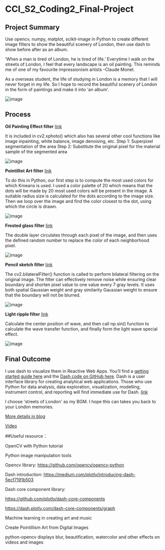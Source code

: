# CCI_S2_Coding2_Final-Project

## Project Summary

Use opencv, numpy, matplot, scikit-image in Python to create different image filters to show the beautiful scenery of London, then use dash to show before after as an album.

‘When a man is tired of London, he is tired of life.’  Everytime I walk on the streets of London, I feel that every landscape is an oil painting. This reminds me of one of my favourite impressionism artists -Claude Monet. 

As a overseas student, the life of studying in London is a memory that I will never forget in my life.  So I hope to record the beautiful scenery of London in the form of paintings and make it into 'an album'.

![image](https://miro.medium.com/max/1400/1*8-M1SqpIR4UpcLnscn7WWw.png)

## Process

**Oil Painting Effect filter** [link](https://github.com/YIDAI1111/CCI_S2_Coding2_Final-Project/tree/main/image_Oil%20Painting%20Effect)

It is included in cv2.xphoto() which also has several other cool functions like image inpainting, white balance, image denoising, etc.
Step 1: Superpixel segmentation of the area
Step 2: Substitute the original pixel for the material sample of the segmented area

![image](https://miro.medium.com/max/1400/1*r7_dhyCAC6mPncjOHk7dMQ.png)


**Pointillist Art filter** [link](https://github.com/YIDAI1111/CCI_S2_Coding2_Final-Project/tree/main/image_Pointillist%20Art)

To do this in Python, our first step is to compute the most used colors for which Kmeans is used. I used a color palette of 20 which means that the dots will be made by 20 most used colors will be present in the image. A suitable radius size is calculated for the dots according to the image size. Then we loop over the image and find the color closest to the dot, using which the circle is drawn.

![image](https://miro.medium.com/max/1400/1*VfvGC5eNRuYeQsJizL7Jsg.png)


**Frosted glass filter** [link](https://github.com/YIDAI1111/CCI_S2_Coding2_Final-Project/tree/main/image_Frosted%20glass)

The double layer circulates through each pixel of the image, and then uses the defined random number to replace the color of each neighborhood pixel.

![image](https://miro.medium.com/max/1400/1*ie1b0x8yxKmloAI0YSd0Aw.png)


**Pencil sketch filter** [link](https://github.com/YIDAI1111/CCI_S2_Coding2_Final-Project/tree/main/image_%20Pencil%20sketch)

The cv2.bilateralFilter() function is called to perform bilateral filtering on the original image. The filter can effectively remove noise while ensuring clear boundary and shorten pixel value to one value every 7 gray levels. It uses both spatial Gaussian weight and gray similarity Gaussian weight to ensure that the boundary will not be blurred.

![image](https://miro.medium.com/max/1400/1*_6J_nq__k5HLbH3AO2sgNA.png)


**Light ripple filter**  [link](https://github.com/YIDAI1111/CCI_S2_Coding2_Final-Project/tree/main/image_Light%20ripple)

Calculate the center position of wave, and then call np.sin() function to calculate the wave transfer function, and finally form the light wave special effect.

![image](https://miro.medium.com/max/1400/1*uS8T0rLg45ZP5prHZ06aRw.png)

## Final Outcome

I use dash to visualize them in Reactive Web Apps. You’ll find a [getting started guide here](https://plotly.com/dash/) and the [Dash code on GitHub here](https://github.com/plotly/dash).
Dash is a user interface library for creating analytical web applications. Those who use Python for data analysis, data exploration, visualization, modelling, instrument control, and reporting will find immediate use for Dash. [link](https://github.com/YIDAI1111/CCI_S2_Coding2_Final-Project/tree/main/image_Light%20ripple)

I choose 'streets of London' as my BGM. I hope this can takes you back to your London memories.

[More details in blog](https://www.froyodai.com/post/cci-s2-coding2_final-project_my-album-of-london)

[Video](https://www.youtube.com/watch?v=HIquP0WDUDQ&t=11s)


##Useful resource：

OpenCV with Python tutorial 

Python image manipulation tools

Opencv library: https://github.com/opencv/opencv-python 

Dash introduction: https://medium.com/plotly/introducing-dash-5ecf7191b503 

Dash core component library: 

https://github.com/plotly/dash-core-components

https://dash.plotly.com/dash-core-components/graph 

Machine learning in creating art and music 

Create Pointillism Art from Digital Images

python-opencv displays blur, beautification, watercolor and other effects on videos and images 

